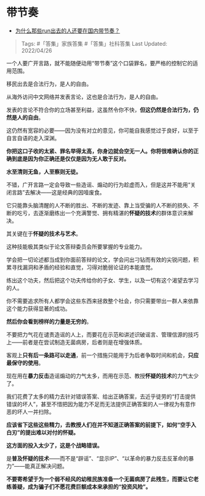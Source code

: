# 带节奏

- [为什么那些run出去的人还要在国内带节奏？](https://www.zhihu.com/question/528797784/answer/2457932698)

>Tags: #「答集」家族答集  #「答集」社科答集 
>Last Updated: 2022/04/26

一个人要广开言路，就不能随便动用“带节奏”这个口袋罪名，要严格的控制它的适用范围。

移民出去是合法行为，是人的自由。

从海外访问中文网络并发表言论，这也是合法行为，是人的自由。

发表的言论不符合你的立场甚至利益，这虽然令你不快，**但这仍然是合法行为，仍然是人的自由**。

这仍然有宽容的必要——因为没有对立的意见，你可能自我感觉过于良好，以至于自言自语的走入深渊。

**你把这口子收的太紧、罪名举得太高，你身边就会空无一人。你将很难确认你的正确到底是因为你正确还是仅仅是因为无人敢于反对。**

**水至清则无鱼，人至察则无徒。**

不错，广开言路一定会导致一些造谣、煽动的行为趁虚而入，但是这并不能用“关闭言路”去解决——这是经典的因噎废食。

它只能靠头脑清醒的人不断的胜出、不断的发迹、靠上当受骗的人不断的损失、不断的吃亏，去逐渐磨练出一个充满警觉、拥有精湛的**怀疑的技术**的群体意识来解决。

其关键在于**怀疑的技术与艺术**。

这种技能极其类似于论文答辩委员会所要掌握的专业能力。

学会把一切论述都当成到你面前答辩的论文，学会问出刁钻而有效的尖锐问题，积累寻找漏洞和矛盾的经验和直觉，习得对脆弱论证的本能直觉。

练出这个功夫，然后把这个功夫传给你的子女、学生，以及一切有这个渴望去学习的人。

你不需要追求所有人都学会这些东西来拯救整个社会，你只需要带出一群人来依靠这个能力获得显著的成功。

**然后你会看到榜样的力量是无穷的**。

不要把力气花在谴责造谣的人上，而要花在示范和讲述识破谣言、管理信源的技巧上——前者是在尝试制造无菌病房，后者则是在增强体质。

客观上**只有后一条路可以走通**，前一个措施只能用于为后者争取时间和机会，**只应最保守的使用**。

现在用在**暴力反击**造谣煽动的力气太多，而用在示范、教授**怀疑的技术**的力气太少了。

我们花费了太多的精力去针对错误答案、给出正确答案，去近乎徒劳的“打击提供错误的坏人”，甚至不惜把因为能力不足而无法提供正确答案的人一律视为有意作恶的坏人一并扫除。

**应该省下这些这些精力，去教授人们在并不知道正确答案的前提下，如何“空手入白刃”的提出难以对付的怀疑。**

**这方面的投入太少了，这是个战略错误。**

  

是**普及怀疑的技术**——而不是“辟谣”、“显示IP”、“以革命的暴力反击反革命的暴力”——能真正解决问题。

**不要寄希望于为一个弱不经风的幼稚民族准备一个无菌病房了此残生，而要让它老练善疑，成为骗子们不愿花费巨额成本来承担的“投资风险”。**